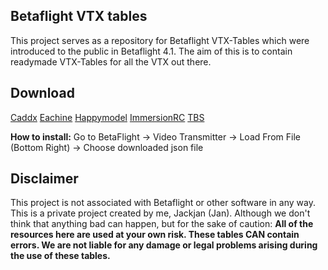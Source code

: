 ## Betaflight VTX tables

This project serves as a repository for Betaflight VTX-Tables which were introduced to the public in Betaflight 4.1.
The aim of this is to contain readymade VTX-Tables for all the VTX out there.

## Download

[Caddx](https://github.com/Jackjan4/betaflight-vtx-tables/tree/master/tables/caddx)
[Eachine](https://github.com/Jackjan4/betaflight-vtx-tables/tree/master/tables/eachine)
[Happymodel](https://github.com/Jackjan4/betaflight-vtx-tables/tree/master/tables/happymodel)
[ImmersionRC](https://github.com/Jackjan4/betaflight-vtx-tables/tree/master/tables/immersionrc)
[TBS](https://github.com/Jackjan4/betaflight-vtx-tables/tree/master/tables/tbs)


**How to install:** Go to BetaFlight -> Video Transmitter -> Load From File (Bottom Right) -> Choose downloaded json file


## Disclaimer

This project is not associated with Betaflight or other software in any way. This is a private project created by me, Jackjan (Jan).
Although we don't think that anything bad can happen, but for the sake of caution: **All of the resources here are used at your own risk. These tables CAN contain errors. We are not liable for any damage or legal problems arising during the use of these tables.**
